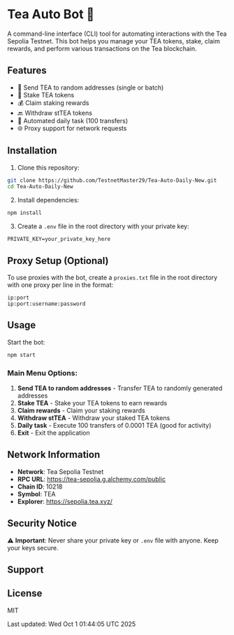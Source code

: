 # Tea Auto Bot 🍵

A command-line interface (CLI) tool for automating interactions with the Tea Sepolia Testnet. This bot helps you manage your TEA tokens, stake, claim rewards, and perform various transactions on the Tea blockchain.

## Features

- 🔄 Send TEA to random addresses (single or batch)
- 📌 Stake TEA tokens
- 💰 Claim staking rewards
- 🔙 Withdraw stTEA tokens
- 🤖 Automated daily task (100 transfers)
- 🌐 Proxy support for network requests

## Installation

1. Clone this repository:
```bash
git clone https://github.com/TestnetMaster29/Tea-Auto-Daily-New.git
cd Tea-Auto-Daily-New
```

2. Install dependencies:
```bash
npm install
```

3. Create a `.env` file in the root directory with your private key:
```
PRIVATE_KEY=your_private_key_here
```

## Proxy Setup (Optional)

To use proxies with the bot, create a `proxies.txt` file in the root directory with one proxy per line in the format:
```
ip:port
ip:port:username:password
```

## Usage

Start the bot:
```bash
npm start
```

### Main Menu Options:

1. **Send TEA to random addresses** - Transfer TEA to randomly generated addresses
2. **Stake TEA** - Stake your TEA tokens to earn rewards
3. **Claim rewards** - Claim your staking rewards
4. **Withdraw stTEA** - Withdraw your staked TEA tokens
5. **Daily task** - Execute 100 transfers of 0.0001 TEA (good for activity)
6. **Exit** - Exit the application

## Network Information

- **Network**: Tea Sepolia Testnet
- **RPC URL**: https://tea-sepolia.g.alchemy.com/public
- **Chain ID**: 10218
- **Symbol**: TEA
- **Explorer**: https://sepolia.tea.xyz/

## Security Notice

⚠️ **Important**: Never share your private key or `.env` file with anyone. Keep your keys secure.

## Support


## License

MIT

Last updated: Wed Oct  1 01:44:05 UTC 2025
